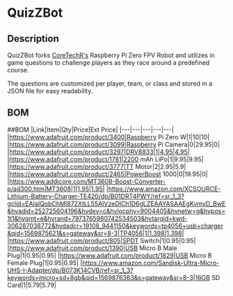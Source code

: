 # QuizZBot
## Description
QuizZBot forks [CoreTechR's](https://github.com/CoretechR) Raspberry Pi Zero FPV Robot and utilizes in game questions to challenge players as they race around a predefined course.

The questions are customized per player, team, or class and stored in a JSON file for easy readability.  
## BOM
##BOM
|Link|Item|Qty|Price|Ext Price|
|---|---|---|---|---|
|https://www.adafruit.com/product/3400|Raspberry Pi Zero W|1|10|10|
|https://www.adafruit.com/product/3099|Raspberry Pi Camera|0|29.95|0|
|https://www.adafruit.com/product/3297|DRV8833|1|4.95|4.95|
|https://www.adafruit.com/product/1781|2200 mAh LiPo|1|9.95|9.95|
|https://www.adafruit.com/product/3777|TT Motor|2|2.95|5.9|
|https://www.adafruit.com/product/2465|PowerBoost 1000|0|19.95|0|
|https://www.addicore.com/MT3608-Boost-Converter-p/ad300.htm|MT3608|1|1.95|1.95|
|https://www.amazon.com/XCSOURCE-Lithium-Battery-Charger-TE420/dp/B01DRT4PWY/ref=sr_1_3?gclid=EAIaIQobChMI872XtLL55AIVzeDICh1D6gLZEAAYASAAEgKvmvD_BwE&hvadid=252725604196&hvdev=c&hvlocphy=9004405&hvnetw=g&hvpos=1t1&hvqmt=e&hvrand=7973765980742534503&hvtargid=kwd-306287038772&hydadcr=19108_9441150&keywords=tp4056+usb+charger&qid=1569875621&s=gateway&sr=8-3|TP4056|1|1.398|1.398|
|https://www.adafruit.com/product/805|SPDT Switch|1|0.95|0.95|
|https://www.adafruit.com/product/1390|USB Micro B Male Plug|1|0.95|0.95|
|https://www.adafruit.com/product/1829|USB Micro B Female Plug|1|0.95|0.95|
|https://www.amazon.com/Sandisk-Ultra-Micro-UHS-I-Adapter/dp/B073K14CVB/ref=sr_1_3?keywords=micro+sd+8gb&qid=1569876363&s=gateway&sr=8-3|16GB SD Card|1|5.79|5.79|
